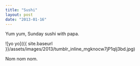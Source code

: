 ```yaml
---
title: "Sushi"
layout: post
date: "2013-01-16"
---
```


Yum yum, Sunday sushi with papa.

![yo yo]({{ site.baseurl }}/assets/images/2013/tumblr_inline_mgknocw7jP1qlj3bd.jpg)

Nom nom nom.

